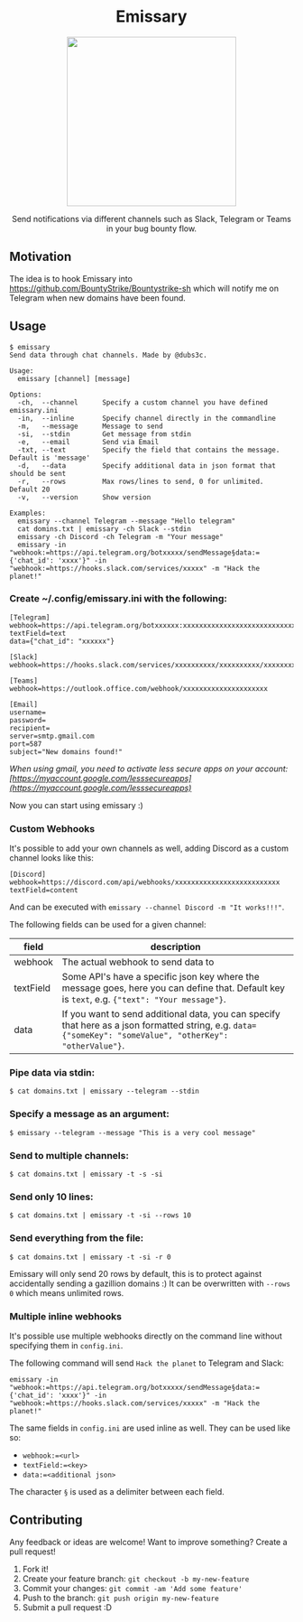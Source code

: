 <h1 align="center">Emissary</h1>
<p align="center">
  <img width="300" height="300" src="./img.png">
  <p align="center">
  Send notifications via different channels such as Slack, Telegram or Teams in your bug bounty flow. 
  </p>
</p>

## Motivation
The idea is to hook Emissary into https://github.com/BountyStrike/Bountystrike-sh which will notify me on Telegram when new domains have been found.

## Usage

```
$ emissary
Send data through chat channels. Made by @dubs3c.

Usage:
  emissary [channel] [message]

Options:
  -ch,  --channel      Specify a custom channel you have defined emissary.ini
  -in,  --inline       Specify channel directly in the commandline
  -m,   --message      Message to send
  -si,  --stdin        Get message from stdin
  -e,   --email        Send via Email
  -txt, --text         Specify the field that contains the message. Default is 'message'
  -d,   --data         Specify additional data in json format that should be sent
  -r,   --rows         Max rows/lines to send, 0 for unlimited. Default 20
  -v,   --version      Show version

Examples:
  emissary --channel Telegram --message "Hello telegram"
  cat domins.txt | emissary -ch Slack --stdin
  emissary -ch Discord -ch Telegram -m "Your message"
  emissary -in "webhook:=https://api.telegram.org/botxxxxx/sendMessage§data:={'chat_id': 'xxxx'}" -in "webhook:=https://hooks.slack.com/services/xxxxx" -m "Hack the planet!"
```

### Create ~/.config/emissary.ini with the following:
```
[Telegram]
webhook=https://api.telegram.org/botxxxxxx:xxxxxxxxxxxxxxxxxxxxxxxxxxxxx/sendMessage
textField=text
data={"chat_id": "xxxxxx"}

[Slack]
webhook=https://hooks.slack.com/services/xxxxxxxxxx/xxxxxxxxxx/xxxxxxxxxx

[Teams]
webhook=https://outlook.office.com/webhook/xxxxxxxxxxxxxxxxxxxxx

[Email]
username=
password=
recipient=
server=smtp.gmail.com
port=587
subject="New domains found!"
```
*When using gmail, you need to activate less secure apps on your account: [https://myaccount.google.com/lesssecureapps](https://myaccount.google.com/lesssecureapps)*

Now you can start using emissary :)


### Custom Webhooks

It's possible to add your own channels as well, adding Discord as a custom channel looks like this:

```
[Discord]
webhook=https://discord.com/api/webhooks/xxxxxxxxxxxxxxxxxxxxxxxxxx
textField=content
```

And can be executed with `emissary --channel Discord -m "It works!!!"`.

The following fields can be used for a given channel:

| field     | description                                                                                                                                                |
| --------- | ---------------------------------------------------------------------------------------------------------------------------------------------------------- |
| webhook   | The actual webhook to send data to                                                                                                                         |
| textField | Some API's have a specific json key where the message goes, here you can define that. Default key is `text`, e.g. `{"text": "Your message"}`.              |
| data      | If you want to send additional data, you can specify that here as a json formatted string, e.g. `data={"someKey": "someValue", "otherKey": "otherValue"}`. |


### Pipe data via stdin:
```
$ cat domains.txt | emissary --telegram --stdin
```

### Specify a message as an argument:
```
$ emissary --telegram --message "This is a very cool message"
```

### Send to multiple channels:
```
$ cat domains.txt | emissary -t -s -si
```

### Send only 10 lines:
```
$ cat domains.txt | emissary -t -si --rows 10
```

### Send everything from the file:
```
$ cat domains.txt | emissary -t -si -r 0
```

Emissary will only send 20 rows by default, this is to protect against accidentally sending a gazillion domains :) It can be overwritten with `--rows 0` which means unlimited rows. 

### Multiple inline webhooks

It's possible use multiple webhooks directly on the command line without specifying them in `config.ini`.

The following command will send `Hack the planet` to Telegram and Slack:

```
emissary -in "webhook:=https://api.telegram.org/botxxxxx/sendMessage§data:={'chat_id': 'xxxx'}" -in "webhook:=https://hooks.slack.com/services/xxxxx" -m "Hack the planet!"
```

The same fields in `config.ini` are used inline as well. They can be used like so:

- `webhook:=<url>`
- `textField:=<key>`
- `data:=<additional json>`

The character `§` is used as a delimiter between each field.

## Contributing
Any feedback or ideas are welcome! Want to improve something? Create a pull request!

1. Fork it!
2. Create your feature branch: `git checkout -b my-new-feature`
3. Commit your changes: `git commit -am 'Add some feature'`
4. Push to the branch: `git push origin my-new-feature`
5. Submit a pull request :D